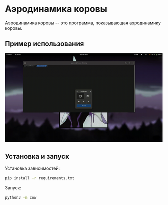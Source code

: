 # Аэродинамика коровы
Аэродинамика коровы -- это программа, показывающая аэродинамику коровы.
## Пример использования
![Пример](readme.gif)
## Установка и запуск
Установка зависимостей:
```bash 
pip install -r requirements.txt
```
Запуск:
```bash
python3 -m cow
```

